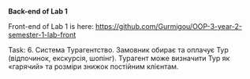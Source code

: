 **Back-end of Lab 1**

Front-end of Lab 1 is here: https://github.com/Gurmigou/OOP-3-year-2-semester-1-lab-front

Task:
6. Система Турагентство. Замовник обирає та оплачує Тур (відпочинок, екскурсія, шопінг). Турагент може визначити Тур як «гарячий» та розміри знижок постійним клієнтам.
